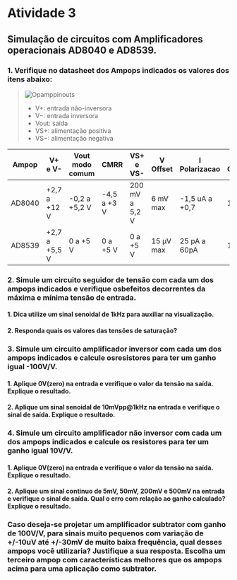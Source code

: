 # Atividade 3
## Simulação de circuitos com Amplificadores operacionais AD8040 e AD8539.
### 1. Verifique no datasheet dos Ampops indicados os valores dos itens abaixo:

>
>![Opamppinouts](https://user-images.githubusercontent.com/12564754/102247973-6bac1180-3edf-11eb-9dbc-ea5f073403fe.png)
>
> * V+: entrada não-inversora
> * V−: entrada inversora
> * Vout: saída
> * VS+: alimentação positiva
> * VS−: alimentação negativa
>

| Ampop  |    V+ e V-   |  Vout modo comum  | CMRR  | VS+ e VS- | V Offset | I Polarizacao | I Consumo | G Malha aberta | Impedância entrada |
--- | ---  | --- | ---| --- | ---| --- | ---| --- | --- 
| AD8040 |+2,7 a +12 V| -0,2 a +5,2 V| -4,5 a +3 V| 200 mV a 5,2 V  |   6 mV max |-1,5 uA a +0,7   | 1.3 mA  |±4 V |  6 MΩ e 2 pF      |
| AD8539 |  +2,7 a +5,5 V   |   0 a +5 V    | 0 a +5 V    |    0 a +5 V    | 15 µV max  |25 pA a 60pA  | 180 µA  |    +0,1 a +7 V    |       10 KΩ e 300 pF      |
  
### 2. Simule um circuito seguidor de tensão com cada um dos ampops indicados e verifique osbefeitos decorrentes da máxima e mínima tensão de entrada.

#### 1. Dica utilize um sinal senoidal de 1kHz para auxiliar na visualização.
#### 2. Responda quais os valores das tensões de saturação?

### 3. Simule um circuito amplificador inversor com cada um dos ampops indicados e calcule osresistores para ter um ganho igual -100V/V. 

#### 1. Aplique 0V(zero) na entrada e verifique o valor da tensão na saída. Explique o resultado.
#### 2. Aplique um sinal senoidal de 10mVpp@1kHz na entrada e verifique o sinal de saída. Explique o resultado.

### 4. Simule um circuito amplificador não inversor com cada um dos ampops indicados e calcule os resistores para ter um ganho igual 10V/V.

#### 1. Aplique 0V(zero) na entrada e verifique o valor da tensão na saída. Explique o resultado.
#### 2. Aplique um sinal continuo de 5mV, 50mV, 200mV e 500mV na entrada e verifique o sinal de saída. Qual o erro com relação ao ganho calculado? Explique o resultado.

### Caso deseja-se projetar um amplificador subtrator com ganho de 100V/V, para sinais muito pequenos com variação de +/-10uV até +/-30mV de muito baixa frequência, qual desses ampops você utilizaria? Justifique a sua resposta. Escolha um terceiro ampop com características melhores que os ampops acima para uma aplicação como subtrator.
